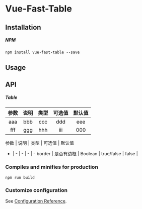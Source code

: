 # Vue-Fast-Table

## Installation

##### NPM

```
npm install vue-fast-table --save
```

## Usage


## API

##### Table

参数 | 说明 | 类型 | 可选值 | 默认值
:-: | :-: | :-: | :-: | :-:
aaa | bbb | ccc | ddd | eee| 
fff | ggg| hhh | iii | 000|



参数 | 说明 | 类型 | 可选值 | 默认值
- | - | - | - | -
border | 是否有边框 | Boolean | true/false | false |


<!-- |loading|是否显示loading遮罩层|Boolean|true/false|false|
|columns|表格列的配置描述，具体项见下表|Array|-|-|
|data|表格显示的数据|Array|-|-|
|height|表格的高度，默认为自动高度。可以为Number类型，400;也可为String类型，'400'/'400px';亦可为'+400',此时代表 height 为 calc(100vh - 400px)|Number/String|400/'400'/'400px'/'+400'|-|
|index|是否展示表格行号|Boolean|true/false|false|
|size|表格大小尺寸|String|default/small/mini|default|
|emptyText|表格无数据时的文字|String|-|No Data| -->


### Compiles and minifies for production
```
npm run build
```

### Customize configuration
See [Configuration Reference](https://cli.vuejs.org/config/).
